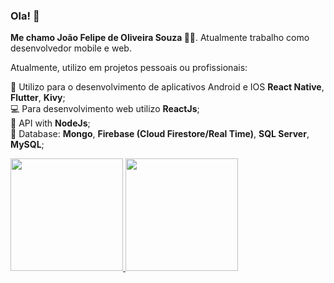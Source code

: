 ### Ola! 👋

**Me chamo João Felipe de Oliveira Souza 👨‍🚀**. Atualmente trabalho como desenvolvedor mobile e web. 

Atualmente, utilizo em projetos pessoais ou profissionais:

:iphone: Utilizo para o desenvolvimento de aplicativos Android e IOS **React Native**, **Flutter**, **Kivy**; <br/> 
:computer: Para desenvolvimento web utilizo **ReactJs**; <br/>
:satellite: API with **NodeJs**; <br/>
:floppy_disk: Database: **Mongo**, **Firebase (Cloud Firestore/Real Time)**, **SQL Server**, **MySQL**;<br/>

<div>
  <a href='https://github.com/jfelipesouza' >

  <img height="180em" src="https://github-readme-stats.vercel.app/api?username=jfelipesouza&show_icons=true&theme=dracula&include_all_commits=true&count_private=true"/>
  <img height="180em" src="https://github-readme-stats.vercel.app/api/top-langs/?username=jfelipesouza&layout=compact&langs_count=7&theme=dracula"/>
</div>